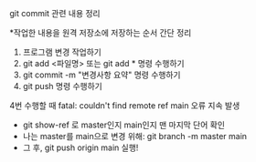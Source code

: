 git commit 관련 내용 정리

*작업한 내용을 원격 저장소에 저장하는 순서 간단 정리
1. 프로그램 변경 작업하기
2. git add <파일명> 또는 git add * 명령 수행하기
3. git commit -m "변경사항 요약" 명령 수행하기
4. git push 명령 수행하기

4번 수행할 때 fatal: couldn't find remote ref main 오류 지속 발생
- git show-ref 로 master인지 main인지 맨 마지막 단어 확인
- 나는 master를 main으로 변경 위해: git branch -m master main
- 그 후, git push origin main 실행!
